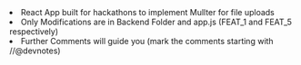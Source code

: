 <li>React App built for hackathons to implement Mullter for file uploads</li>
<li>Only Modifications are in Backend Folder and app.js (FEAT_1 and FEAT_5 respectively)</li>
<li>Further Comments will guide you (mark the comments starting with //@devnotes)</li>
